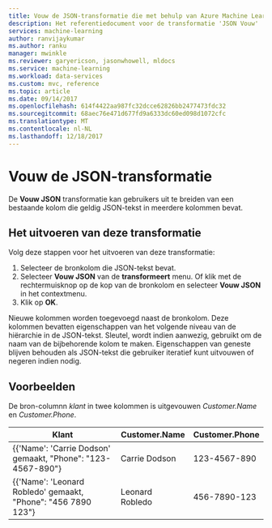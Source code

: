 ```yaml
---
title: Vouw de JSON-transformatie die met behulp van Azure Machine Learning Workbench
description: Het referentiedocument voor de transformatie 'JSON Vouw'
services: machine-learning
author: ranvijaykumar
ms.author: ranku
manager: mwinkle
ms.reviewer: garyericson, jasonwhowell, mldocs
ms.service: machine-learning
ms.workload: data-services
ms.custom: mvc, reference
ms.topic: article
ms.date: 09/14/2017
ms.openlocfilehash: 614f4422aa987fc32dcce62826bb2477473fdc32
ms.sourcegitcommit: 68aec76e471d677fd9a6333dc60ed098d1072cfc
ms.translationtype: MT
ms.contentlocale: nl-NL
ms.lasthandoff: 12/18/2017
---
```

# <a name="expand-json-transformation"></a>Vouw de JSON-transformatie
De **Vouw JSON** transformatie kan gebruikers uit te breiden van een bestaande kolom die geldig JSON-tekst in meerdere kolommen bevat.

## <a name="how-to-perform-this-transformation"></a>Het uitvoeren van deze transformatie

Volg deze stappen voor het uitvoeren van deze transformatie:
1. Selecteer de bronkolom die JSON-tekst bevat.
2. Selecteer **Vouw JSON** van de **transformeert** menu. Of klik met de rechtermuisknop op de kop van de bronkolom en selecteer **Vouw JSON** in het contextmenu. 
3. Klik op **OK**. 
 
Nieuwe kolommen worden toegevoegd naast de bronkolom. Deze kolommen bevatten eigenschappen van het volgende niveau van de hiërarchie in de JSON-tekst. Sleutel, wordt indien aanwezig, gebruikt om de naam van de bijbehorende kolom te maken. Eigenschappen van geneste blijven behouden als JSON-tekst die gebruiker iteratief kunt uitvouwen of negeren indien nodig.

## <a name="examples"></a>Voorbeelden

De bron-columnn *klant* in twee kolommen is uitgevouwen *Customer.Name* en *Customer.Phone*.

| Klant                                                | Customer.Name   | Customer.Phone |
|---------------------------------------------------------|-----------------|----------------|
| {{'Name': 'Carrie Dodson' gemaakt, "Phone": "123-4567-890"}   | Carrie Dodson   | 123-4567-890   |
| {{'Name': 'Leonard Robledo' gemaakt, "Phone": "456 7890 123"} | Leonard Robledo | 456-7890-123   |

